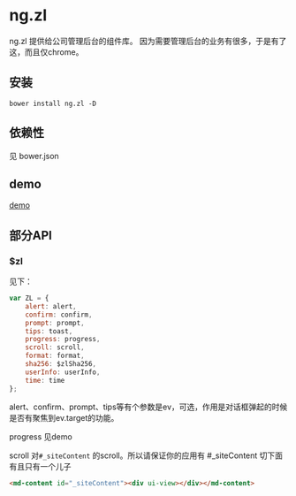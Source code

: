 ng.zl
===

ng.zl 提供给公司管理后台的组件库。 
因为需要管理后台的业务有很多，于是有了这，而且仅chrome。

## 安装

```
bower install ng.zl -D
```

## 依赖性

见 bower.json

## demo

[demo](http://zlfe.github.io/ng.zl/demo/index.html)

## 部分API

### $zl

见下：
```javascript
var ZL = {
    alert: alert,
    confirm: confirm,
    prompt: prompt,
    tips: toast,
    progress: progress,
    scroll: scroll,
    format: format,
    sha256: $zlSha256,
    userInfo: userInfo,
    time: time
};
```

alert、confirm、prompt、tips等有个参数是ev，可选，作用是对话框弹起的时候是否有聚焦到ev.target的功能。

progress 见demo

scroll 对`#_siteContent` 的scroll。所以请保证你的应用有 #_siteContent 切下面有且只有一个儿子 
```html
<md-content id="_siteContent"><div ui-view></div></md-content>
```

